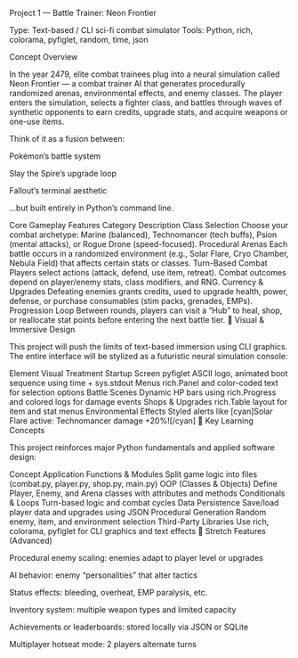 Project 1 — Battle Trainer: Neon Frontier

Type: Text-based / CLI sci-fi combat simulator
Tools: Python, rich, colorama, pyfiglet, random, time, json

Concept Overview

In the year 2479, elite combat trainees plug into a neural simulation called Neon Frontier — a combat trainer AI that generates procedurally randomized arenas, environmental effects, and enemy classes.
The player enters the simulation, selects a fighter class, and battles through waves of synthetic opponents to earn credits, upgrade stats, and acquire weapons or one-use items.

Think of it as a fusion between:

Pokémon’s battle system

Slay the Spire’s upgrade loop

Fallout’s terminal aesthetic

…but built entirely in Python’s command line.

Core Gameplay Features
Category	Description
Class Selection	Choose your combat archetype: Marine (balanced), Technomancer (tech buffs), Psion (mental attacks), or Rogue Drone (speed-focused).
Procedural Arenas	Each battle occurs in a randomized environment (e.g., Solar Flare, Cryo Chamber, Nebula Field) that affects certain stats or classes.
Turn-Based Combat	Players select actions (attack, defend, use item, retreat). Combat outcomes depend on player/enemy stats, class modifiers, and RNG.
Currency & Upgrades	Defeating enemies grants credits, used to upgrade health, power, defense, or purchase consumables (stim packs, grenades, EMPs).
Progression Loop	Between rounds, players can visit a “Hub” to heal, shop, or reallocate stat points before entering the next battle tier.
🎨 Visual & Immersive Design

This project will push the limits of text-based immersion using CLI graphics.
The entire interface will be stylized as a futuristic neural simulation console:

Element	Visual Treatment
Startup Screen	pyfiglet ASCII logo, animated boot sequence using time + sys.stdout
Menus	rich.Panel and color-coded text for selection options
Battle Scenes	Dynamic HP bars using rich.Progress and colored logs for damage events
Shops & Upgrades	rich.Table layout for item and stat menus
Environmental Effects	Styled alerts like [cyan]Solar Flare active: Technomancer damage +20%![/cyan]
🧠 Key Learning Concepts

This project reinforces major Python fundamentals and applied software design:

Concept	Application
Functions & Modules	Split game logic into files (combat.py, player.py, shop.py, main.py)
OOP (Classes & Objects)	Define Player, Enemy, and Arena classes with attributes and methods
Conditionals & Loops	Turn-based logic and combat cycles
Data Persistence	Save/load player data and upgrades using JSON
Procedural Generation	Random enemy, item, and environment selection
Third-Party Libraries	Use rich, colorama, pyfiglet for CLI graphics and text effects
🧭 Stretch Features (Advanced)

Procedural enemy scaling: enemies adapt to player level or upgrades

AI behavior: enemy “personalities” that alter tactics

Status effects: bleeding, overheat, EMP paralysis, etc.

Inventory system: multiple weapon types and limited capacity

Achievements or leaderboards: stored locally via JSON or SQLite

Multiplayer hotseat mode: 2 players alternate turns
